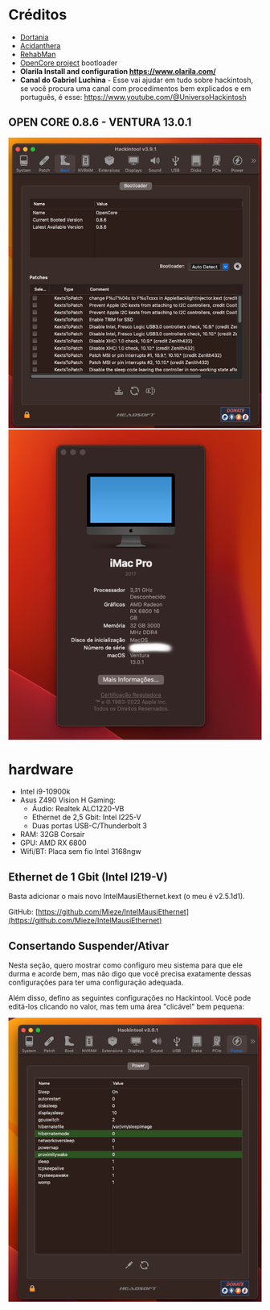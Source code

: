 # Créditos

* [Dortania](https://github.com/dortania)
* [Acidanthera](https://github.com/acidanthera)
* [RehabMan](https://github.com/RehabMan)
* [OpenCore project](https://github.com/OpenCorePkg) bootloader
* **Olarila  Install and configuration  https://www.olarila.com/**
* **Canal do Gabriel Luchina** - Esse vai ajudar em tudo sobre hackintosh, se você procura uma canal com procedimentos bem explicados e em português, é esse:  https://www.youtube.com/@UniversoHackintosh


## OPEN CORE 0.8.6  - VENTURA 13.0.1

![1668567155950](image/README/1668567155950.png)![1668567166328](image/README/1668567166328.png)


# hardware

* Intel i9-10900k
* Asus Z490 Vision H Gaming:
  * Áudio: Realtek ALC1220-VB
  * Ethernet de 2,5 Gbit: Intel I225-V
  * Duas portas USB-C/Thunderbolt 3
* RAM: 32GB Corsair
* GPU: AMD RX 6800
* Wifi/BT: Placa sem fio Intel 3168ngw

## Ethernet de 1 Gbit (Intel I219-V)

Basta adicionar o mais novo IntelMausiEthernet.kext (o meu é v2.5.1d1).

GitHub: [https://github.com/Mieze/IntelMausiEthernet](https://github.com/Mieze/IntelMausiEthernet)


## Consertando Suspender/Ativar

Nesta seção, quero mostrar como configuro meu sistema para que ele durma e acorde bem, mas não digo que você precisa exatamente dessas configurações para ter uma configuração adequada.

Além disso, defino as seguintes configurações no Hackintool. Você pode editá-los clicando no valor, mas tem uma área "clicável" bem pequena:

![1668566778019](image/README/1668566778019.png)
